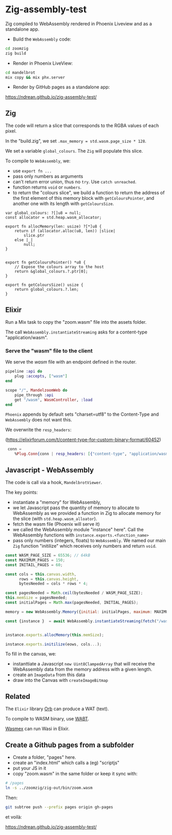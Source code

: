 # Zig-assembly-test
Zig compiled to WebAssembly rendered in Phoenix Liveview and as a standalone app.

- Build the `WebAssembly` code:

```sh
cd zoomzig
zig build
```

- Render in Phoenix LiveView:

```sh
cd mandelbrot
mix copy && mix phx.server
```

- Render by GitHub pages as a standalone app:

<https://ndrean.github.io/zig-assembly-test/>

## Zig

The code will return a slice that corresponds to the RGBA values of each pixel.

In the "build.zig", we set `.max_memory = std.wasm.page_size * 128`. 

We set a variable `global_colours`. The `Zig`  will populate this slice.

To compile to `WebAssembly`, we:
- use `export fn ...`
- pass only numbers as arguments
- can't return error union, thus no `try`. Use `catch unreached`.
- function returns `void` or `numbers`.
- to return the "colours slice", we build a function to return the address of the first element of this memory block with `getColoursPointer`, and another one with its length with `getColoursSize`.

```wasm
var global_colours: ?[]u8 = null;
const allocator = std.heap.wasm_allocator;

export fn allocMemory(len: usize) ?[*]u8 {
    return if (allocator.alloc(u8, len)) |slice|
        slice.ptr
    else |_|
        null;
}


export fn getColoursPointer() *u8 {
    // Expose the colours array to the host
    return &global_colours.?.ptr[0];
}

export fn getColoursSize() usize {
    return global_colours.?.len;
}
```

## Elixir

Run a Mix task to copy the "zoom.wasm" file into the assets folder.

The call `WebAssembly.instantiateStreaming` asks for a content-type "application/wasm".

### Serve the "wasm" file to the client

We serve the _wasm_ file with an endpoint defined in the router.

```elixir
pipeline :api do
    plug :accepts, ["wasm"]
end

scope "/", MandelzoomWeb do
    pipe_through :api
    get "/wasm", WasmController, :load
end
```

`Phoenix` appends by default sets "charset=utf8" to the Content-Type and `WebAssembly` does not want this.

We overwrite the `resp_headers`:

(<https://elixirforum.com/t/content-type-for-custom-binary-format/60452>)

```elixir
 conn = 
    %Plug.Conn{conn | resp_headers: [{"content-type", "application/wasm"} | conn.resp_headers]}
```

## Javascript - WebAssembly

The code is call via a hook, `MandelbrotViewer`.

The key points:
- instantiate a "memory" for WebAssembly,
- we let Javascript pass the quantity of memory to allocate to WebAssembly as we provided a function in Zig to allocate memory for the slice (with `std.heap.wasm_alloator`).
- fetch the wasm file (Phoenix will serve it)
- we called the WebAssembly module "instance" here". Call the WebAssembly functions with `instance.exports.<function_name>`
- pass only numbers (integers, floats) to `WebAssembly`. We named our main `Zig` function "initilize" which receives only numbers and return `void`. 

```js
const WASM_PAGE_SIZE = 65536; // 64kB
const MAXIMUM_PAGES = 150;
const INITAIL_PAGES = 60;

const cols = this.canvas.width,
      rows = this.canvas.height,
      bytesNeeded = cols * rows * 4;

const pagesNeeded = Math.ceil(bytesNeeded / WASM_PAGE_SIZE);
this.memSize = pagesNeeded;
const initialPages = Math.max(pagesNeeded, INITIAL_PAGES);

memory = new WebAssembly.Memory({initial: initialPages, maximum: MAXIMUM_PAGES});

const {instance }  = await WebAssembly.instantiateStreaming(fetch("/wasm"), { env: {memory}});


instance.exports.allocMemory(this.memSize);

instance.exports.initilize(eows, cols...);
```

To fill in the canvas, we:
- instanttiate a Javascript `new Uint8ClampedArray` that will receive the WebAssembly data from the memory  address with a given length.
- create an `ImageData` from this data
- draw into the Canvas with `createImageBitmap`


## Related

The `Elixir` library [Orb](https://useorb.dev/) can produce a WAT (text).

To compile to WASM binary, use [WABT](https://github.com/WebAssembly/wabt).

[Wasmex](https://github.com/tessi/wasmex) can run Wasi in Elixir.

## Create a Github pages from a subfolder


 
+ Create a folder, "pages" here.
+ create an "index.html" which calls a (eg) "scriptjs"
+ put your JS in it
+ copy "zoom.wasm" in the same folder or keep it sync with:


```sh
# /pages
ln -s ../zoomzig/zig-out/bin/zoom.wasm
```

Then: 

```sh
git subtree push --prefix pages origin gh-pages
```

et voilà:

<https://ndrean.github.io/zig-assembly-test/>

